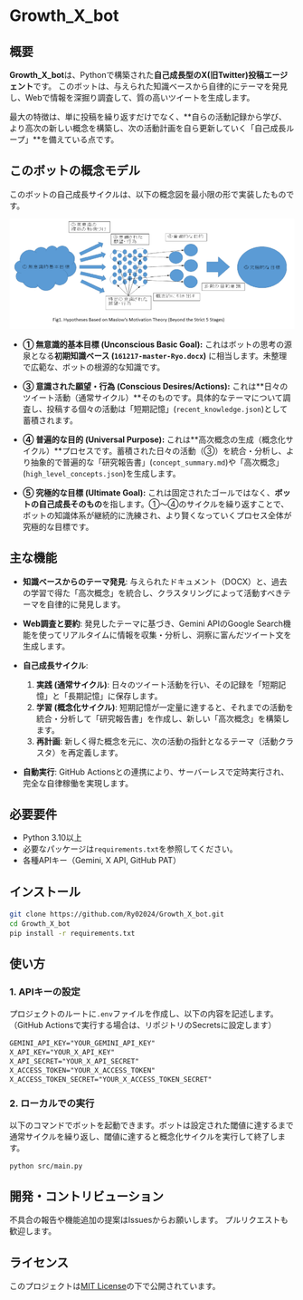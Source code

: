 # Growth_X_bot

## 概要

**Growth_X_bot**は、Pythonで構築された**自己成長型のX(旧Twitter)投稿エージェント**です。
このボットは、与えられた知識ベースから自律的にテーマを発見し、Webで情報を深掘り調査して、質の高いツイートを生成します。

最大の特徴は、単に投稿を繰り返すだけでなく、**自らの活動記録から学び、より高次の新しい概念を構築し、次の活動計画を自ら更新していく「自己成長ループ」**を備えている点です。

## このボットの概念モデル

このボットの自己成長サイクルは、以下の概念図を最小限の形で実装したものです。

![ボットの概念モデル](./docs/conceptual_model.png)

*   **① 無意識的基本目標 (Unconscious Basic Goal):**
    これはボットの思考の源泉となる**初期知識ベース (`161217-master-Ryo.docx`)** に相当します。未整理で広範な、ボットの根源的な知識です。

*   **③ 意識された願望・行為 (Conscious Desires/Actions):**
    これは**日々のツイート活動（通常サイクル）**そのものです。具体的なテーマについて調査し、投稿する個々の活動は「短期記憶」(`recent_knowledge.json`)として蓄積されます。

*   **④ 普遍的な目的 (Universal Purpose):**
    これは**高次概念の生成（概念化サイクル）**プロセスです。蓄積された日々の活動（③）を統合・分析し、より抽象的で普遍的な「研究報告書」(`concept_summary.md`)や「高次概念」(`high_level_concepts.json`)を生成します。

*   **⑤ 究極的な目標 (Ultimate Goal):**
    これは固定されたゴールではなく、**ボットの自己成長そのもの**を指します。①〜④のサイクルを繰り返すことで、ボットの知識体系が継続的に洗練され、より賢くなっていくプロセス全体が究極的な目標です。

## 主な機能

*   **知識ベースからのテーマ発見**:
    与えられたドキュメント（DOCX）と、過去の学習で得た「高次概念」を統合し、クラスタリングによって活動すべきテーマを自律的に発見します。

*   **Web調査と要約**:
    発見したテーマに基づき、Gemini APIのGoogle Search機能を使ってリアルタイムに情報を収集・分析し、洞察に富んだツイート文を生成します。

*   **自己成長サイクル**:
    1.  **実践 (通常サイクル)**: 日々のツイート活動を行い、その記録を「短期記憶」と「長期記憶」に保存します。
    2.  **学習 (概念化サイクル)**: 短期記憶が一定量に達すると、それまでの活動を統合・分析して「研究報告書」を作成し、新しい「高次概念」を構築します。
    3.  **再計画**: 新しく得た概念を元に、次の活動の指針となるテーマ（活動クラスタ）を再定義します。

*   **自動実行**:
    GitHub Actionsとの連携により、サーバーレスで定時実行され、完全な自律稼働を実現します。

## 必要要件

*   Python 3.10以上
*   必要なパッケージは`requirements.txt`を参照してください。
*   各種APIキー（Gemini, X API, GitHub PAT）

## インストール

```bash
git clone https://github.com/Ry02024/Growth_X_bot.git
cd Growth_X_bot
pip install -r requirements.txt
```

## 使い方

### 1. APIキーの設定

プロジェクトのルートに`.env`ファイルを作成し、以下の内容を記述します。
（GitHub Actionsで実行する場合は、リポジトリのSecretsに設定します）

```
GEMINI_API_KEY="YOUR_GEMINI_API_KEY"
X_API_KEY="YOUR_X_API_KEY"
X_API_SECRET="YOUR_X_API_SECRET"
X_ACCESS_TOKEN="YOUR_X_ACCESS_TOKEN"
X_ACCESS_TOKEN_SECRET="YOUR_X_ACCESS_TOKEN_SECRET"
```

### 2. ローカルでの実行

以下のコマンドでボットを起動できます。ボットは設定された閾値に達するまで通常サイクルを繰り返し、閾値に達すると概念化サイクルを実行して終了します。

```bash
python src/main.py
```

## 開発・コントリビューション

不具合の報告や機能追加の提案はIssuesからお願いします。
プルリクエストも歓迎します。

## ライセンス

このプロジェクトは[MIT License](LICENSE)の下で公開されています。
